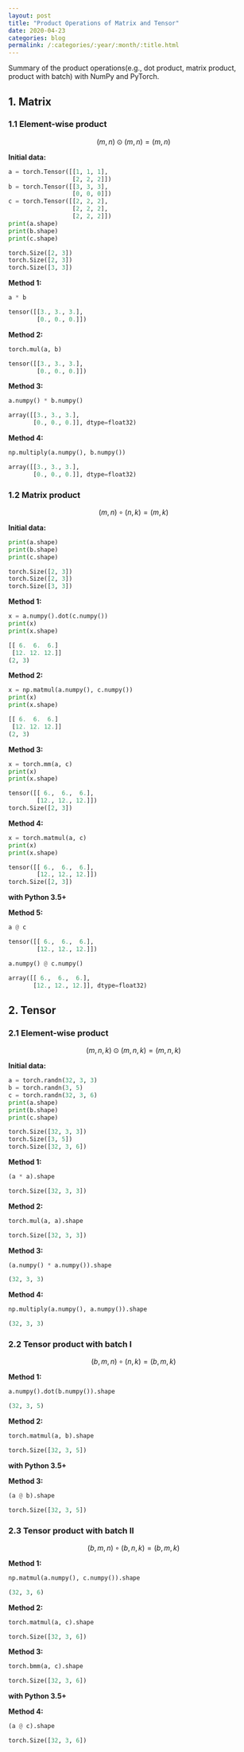 ```yaml
---
layout: post
title: "Product Operations of Matrix and Tensor"
date: 2020-04-23
categories: blog
permalink: /:categories/:year/:month/:title.html
---
```


Summary of the product operations(e.g., dot product, matrix product, product with batch) with NumPy and PyTorch.

## 1. Matrix

### 1.1 Element-wise product

$$(m, n) \odot (m, n) = (m, n)$$

**Initial data:**
```Python
a = torch.Tensor([[1, 1, 1], 
                  [2, 2, 2]])
b = torch.Tensor([[3, 3, 3], 
                  [0, 0, 0]])
c = torch.Tensor([[2, 2, 2], 
                  [2, 2, 2], 
                  [2, 2, 2]])
print(a.shape)
print(b.shape)
print(c.shape)
```
```Python
torch.Size([2, 3])
torch.Size([2, 3])
torch.Size([3, 3])
```

**Method 1:**
```Python
a * b
```
```Python
tensor([[3., 3., 3.],
        [0., 0., 0.]])
```

**Method 2:**
```Python
torch.mul(a, b)
```
```Python
tensor([[3., 3., 3.],
        [0., 0., 0.]])
```

**Method 3:**
```Python
a.numpy() * b.numpy()
```
```Python
array([[3., 3., 3.],
       [0., 0., 0.]], dtype=float32)
```

**Method 4:**
```Python
np.multiply(a.numpy(), b.numpy())
```
```Python
array([[3., 3., 3.],
       [0., 0., 0.]], dtype=float32)
```


### 1.2 Matrix product

$$(m, n) \circ (n, k) = (m, k)$$

**Initial data:**
```Python
print(a.shape)
print(b.shape)
print(c.shape)
```
```Python
torch.Size([2, 3])
torch.Size([2, 3])
torch.Size([3, 3])
```

**Method 1:**
```Python
x = a.numpy().dot(c.numpy())
print(x)
print(x.shape)
```
```Python
[[ 6.  6.  6.]
 [12. 12. 12.]]
(2, 3)
```

**Method 2:**
```Python
x = np.matmul(a.numpy(), c.numpy())
print(x)
print(x.shape)
```
```Python
[[ 6.  6.  6.]
 [12. 12. 12.]]
(2, 3)
```

**Method 3:**
```Python
x = torch.mm(a, c)
print(x)
print(x.shape)
```
```Python
tensor([[ 6.,  6.,  6.],
        [12., 12., 12.]])
torch.Size([2, 3])
```

**Method 4:**
```Python
x = torch.matmul(a, c)
print(x)
print(x.shape)
```
```Python
tensor([[ 6.,  6.,  6.],
        [12., 12., 12.]])
torch.Size([2, 3])
```

**with Python 3.5+**

**Method 5:**
```Python
a @ c
```
```Python
tensor([[ 6.,  6.,  6.],
        [12., 12., 12.]])
```

```Python
a.numpy() @ c.numpy()
```
```Python
array([[ 6.,  6.,  6.],
       [12., 12., 12.]], dtype=float32)
```


## 2. Tensor

### 2.1 Element-wise product

$$(m, n, k) \odot (m, n, k) = (m, n, k)$$

**Initial data:**
```Python
a = torch.randn(32, 3, 3)
b = torch.randn(3, 5)
c = torch.randn(32, 3, 6)
print(a.shape)
print(b.shape)
print(c.shape)
```
```Python
torch.Size([32, 3, 3])
torch.Size([3, 5])
torch.Size([32, 3, 6])
```

**Method 1:**
```Python
(a * a).shape
```
```Python
torch.Size([32, 3, 3])
```

**Method 2:**
```Python
torch.mul(a, a).shape
```
```Python
torch.Size([32, 3, 3])
```

**Method 3:**
```Python
(a.numpy() * a.numpy()).shape
```
```Python
(32, 3, 3)
```

**Method 4:**
```Python
np.multiply(a.numpy(), a.numpy()).shape
```
```Python
(32, 3, 3)
```

### 2.2 Tensor product with batch I 

$$(b, m, n) \circ (n, k) = (b, m, k)$$

**Method 1:**
```Python
a.numpy().dot(b.numpy()).shape
```
```Python
(32, 3, 5)
```

**Method 2:**
```Python
torch.matmul(a, b).shape
```
```Python
torch.Size([32, 3, 5])
```

**with Python 3.5+**

**Method 3:**
```Python
(a @ b).shape
```
```Python
torch.Size([32, 3, 5])
```

### 2.3 Tensor product with batch II

$$(b, m, n) \circ (b, n, k) = (b, m, k)$$

**Method 1:**
```Python
np.matmul(a.numpy(), c.numpy()).shape
```
```Python
(32, 3, 6)
```

**Method 2:**
```Python
torch.matmul(a, c).shape
```
```Python
torch.Size([32, 3, 6])
```

**Method 3:**
```Python
torch.bmm(a, c).shape
```
```Python
torch.Size([32, 3, 6])
```

**with Python 3.5+**

**Method 4:**
```Python
(a @ c).shape
```
```Python
torch.Size([32, 3, 6])
```
